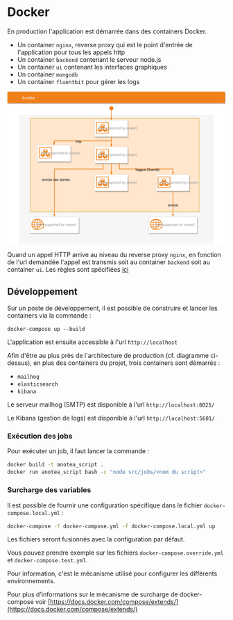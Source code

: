 # Docker

En production l'application est démarrée dans des containers Docker.

- Un container `nginx`, reverse proxy qui est le point d'entrée de l'application pour tous les appels http
- Un container `backend` contenant le serveur node.js
- Un container `ui` contenant les interfaces graphiques
- Un container `mongodb`  
- Un container `fluentbit` pour gérer les logs


![Anotea Docker_Diagram](./diagram/anotea-docker-diagram.svg)

Quand un appel HTTP arrive au niveau du reverse proxy `nginx`, en fonction de l'url demandée l'appel est transmis soit au container `backend` soit au container `ui`. Les règles sont spécifiées [ici](../docker/nginx/app/nginx/conf.d/locations.inc)

## Développement

Sur un poste de développement, il est possible de construire et lancer les containers via la commande : 

```
docker-compose up --build
```

L'application est ensuite accessible à l'url `http://localhost`

Afin d'être au plus près de l'architecture de production (cf. diagramme ci-dessus), en plus des containers du projet, trois containers sont démarrés :

- `mailhog`
- `elasticsearch`
- `kibana`

Le serveur mailhog (SMTP) est disponible à l'url `http://localhost:8025/`

Le Kibana (gestion de logs) est disponible à l'url `http://localhost:5601/`

### Exécution des jobs

Pour exécuter un job, il faut lancer la commande :

```sh
docker build -t anotea_script .
docker run anotea_script bash -c "node src/jobs/<nom du script>"
```

### Surcharge des variables

Il est possible de fournir une configuration spécifique dans le fichier `docker-compose.local.yml` :

```sh
docker-compose -f docker-compose.yml -f docker-compose.local.yml up
```

Les fichiers seront fusionnés avec la configuration par défaut.

Vous pouvez prendre exemple sur les fichiers `docker-compose.override.yml` et `docker-compose.test.yml`.

Pour information, c'est le mécanisme utilisé pour configurer les différents environnements.

Pour plus d'informations sur le mécanisme de surcharge de docker-compose voir [https://docs.docker.com/compose/extends/](https://docs.docker.com/compose/extends/) 
